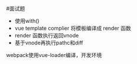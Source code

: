 #面试题 

- 使用with()
- vue template complier 将模板编译成 render 函数
- render 函数执行返回vnode
- 基于vnode再执行pathc和diff


webpack使用vue-loader编译，开发环境